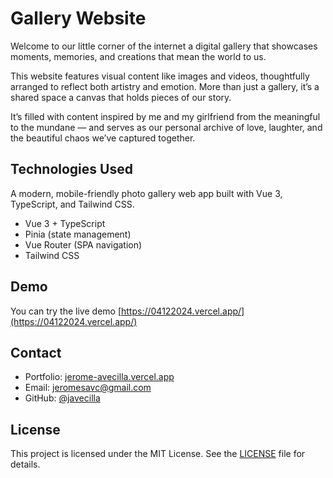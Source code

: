 # Gallery Website

Welcome to our little corner of the internet  a digital gallery that showcases moments, memories, and creations that mean the world to us.

This website features visual content like images and videos, thoughtfully arranged to reflect both artistry and emotion. More than just a gallery, it’s a shared space a canvas that holds pieces of our story.

It’s filled with content inspired by me and my girlfriend  from the meaningful to the mundane — and serves as our personal archive of love, laughter, and the beautiful chaos we’ve captured together.

## Technologies Used

A modern, mobile-friendly photo gallery web app built with Vue 3, TypeScript, and Tailwind CSS.

- Vue 3 + TypeScript
- Pinia (state management)
- Vue Router (SPA navigation)
- Tailwind CSS

## Demo

You can try the live demo [https://04122024.vercel.app/](https://04122024.vercel.app/)

## Contact

- Portfolio: [jerome-avecilla.vercel.app](https://jerome-avecilla.vercel.app/)
- Email: jeromesavc@gmail.com
- GitHub: [@javecilla](https://github.com/javecilla)

## License

This project is licensed under the MIT License. See the [LICENSE](LICENSE) file for details.
